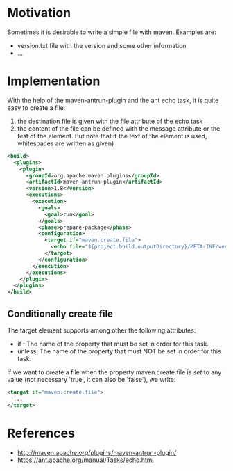 # Motivation
Sometimes it is desirable to write a simple file with maven. Examples are:
* version.txt file with the version and some other information
* ...
  

# Implementation

With the help of the maven-antrun-plugin and the ant echo task, it is quite easy to create a file:
1. the destination file is given with the file attribute of the echo task
2. the content of the file can be defined with the message attribute or the test of the element. But note that if the text of the element is used, whitespaces are written as given)

``` xml
<build>
  <plugins>
    <plugin>
      <groupId>org.apache.maven.plugins</groupId>
      <artifactId>maven-antrun-plugin</artifactId>
      <version>1.8</version>
      <executions>
        <execution>
          <goals>
            <goal>run</goal>
          </goals>
          <phase>prepare-package</phase>
          <configuration>
            <target if="maven.create.file">
              <echo file="${project.build.outputDirectory}/META-INF/version.txt" message="version: ${project.version}" />
            </target>
          </configuration>
        </execution>
      </executions>
    </plugin>
  </plugins>
</build>
```
## Conditionally create file
The target element supports among other the following attributes:
* if : The name of the property that must be set in order for this task. 
* unless: The name of the property that must NOT be set in order for this task.

If we want to create a file when the property maven.create.file is *set* to any value (not necessary 'true', it can also be 'false'), we write: 

``` xml
<target if="maven.create.file">
  ...
</target>
```

# References
* <http://maven.apache.org/plugins/maven-antrun-plugin/>
* <https://ant.apache.org/manual/Tasks/echo.html> 